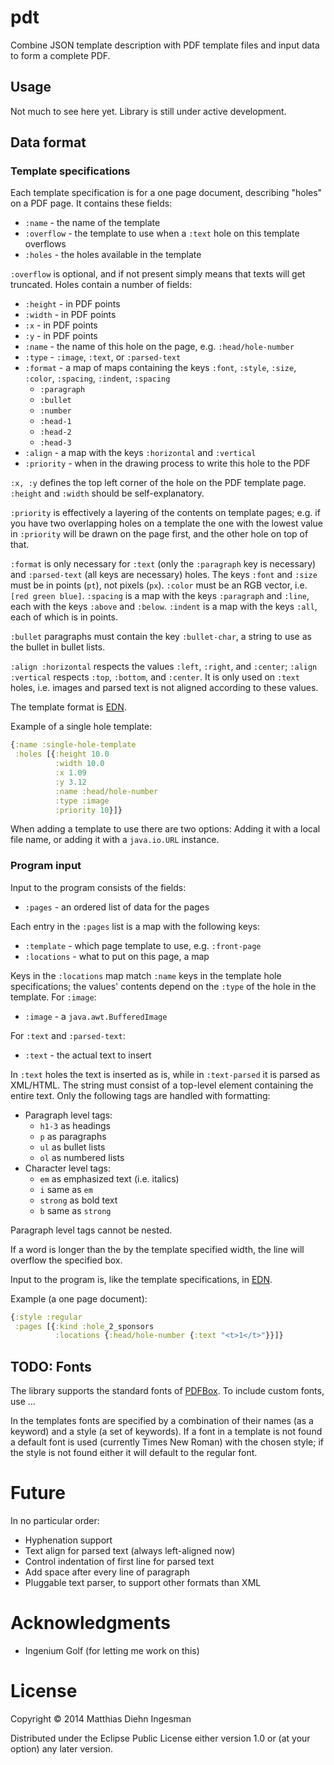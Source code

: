 # pdt

Combine JSON template description with PDF template files and input data to
form a complete PDF.

## Usage

Not much to see here yet. Library is still under active development.

## Data format

### Template specifications

Each template specification is for a one page document, describing "holes" on a PDF page. It contains these fields:

- `:name` - the name of the template
- `:overflow` - the template to use when a `:text` hole on this template overflows
- `:holes` - the holes available in the template

`:overflow` is optional, and if not present simply means that texts will get truncated. Holes contain a number of fields:

- `:height` - in PDF points
- `:width` - in PDF points
- `:x` - in PDF points
- `:y` - in PDF points
- `:name` - the name of this hole on the page, e.g. `:head/hole-number`
- `:type` - `:image`, `:text`, or `:parsed-text`
- `:format` - a map of maps containing the keys `:font`, `:style`, `:size`, `:color`, `:spacing`, `:indent`, `:spacing`
  - `:paragraph`
  - `:bullet`
  - `:number`
  - `:head-1`
  - `:head-2`
  - `:head-3`
- `:align` - a map with the keys `:horizontal` and `:vertical`
- `:priority` - when in the drawing process to write this hole to the PDF

`:x, :y` defines the top left corner of the hole on the PDF template page. `:height` and `:width` should be self-explanatory.

`:priority` is effectively a layering of the contents on template pages; e.g. if you have two overlapping holes on a template the one with the lowest value in `:priority` will be drawn on the page first, and the other hole on top of that.

`:format` is only necessary for `:text` (only the `:paragraph` key is necessary) and `:parsed-text` (all keys are necessary) holes. The keys `:font` and `:size` must be in points (`pt`), not pixels (`px`). `:color` must be an RGB vector, i.e. `[red green blue]`. `:spacing` is a map with the keys `:paragraph` and `:line`, each with the keys `:above` and `:below`. `:indent` is a map with the keys `:all`, each of which is in points.

`:bullet` paragraphs must contain the key `:bullet-char`, a string to use as the bullet in bullet lists.

`:align :horizontal` respects the values `:left`, `:right`, and `:center`; `:align :vertical` respects `:top`, `:bottom`, and `:center`. It is only used on `:text` holes, i.e. images and parsed text is not aligned according to these values.

The template format is [EDN](https://github.com/edn-format/edn).

Example of a single hole template:

```clojure
{:name :single-hole-template
 :holes [{:height 10.0
          :width 10.0
          :x 1.09
          :y 3.12
          :name :head/hole-number
          :type :image
          :priority 10}]}
```

When adding a template to use there are two options: Adding it with a local file name, or adding it with a `java.io.URL` instance.

### Program input

Input to the program consists of the fields:

- `:pages` - an ordered list of data for the pages

Each entry in the `:pages` list is a map with the following keys:

- `:template` - which page template to use, e.g. `:front-page`
- `:locations` - what to put on this page, a map

Keys in the `:locations` map match `:name` keys in the template hole specifications; the values' contents depend on the `:type` of the hole in the template. For `:image`:

- `:image` - a `java.awt.BufferedImage`

For `:text` and `:parsed-text`:

- `:text` - the actual text to insert

In `:text` holes the text is inserted as is, while in `:text-parsed` it is parsed as XML/HTML. The string must consist of a top-level element containing the entire text. Only the following tags are handled with formatting:

- Paragraph level tags:
  - `h1-3` as headings
  - `p` as paragraphs
  - `ul` as bullet lists
  - `ol` as numbered lists
- Character level tags:
  - `em` as emphasized text (i.e. italics)
  - `i` same as `em`
  - `strong` as bold text
  - `b` same as `strong`

Paragraph level tags cannot be nested.

If a word is longer than the by the template specified width, the line will overflow the specified box.

Input to the program is, like the template specifications, in [EDN](https://github.com/edn-format/edn).

Example (a one page document):

```clojure
{:style :regular
 :pages [{:kind :hole_2_sponsors
          :locations {:head/hole-number {:text "<t>1</t>"}}]}
```

## TODO: Fonts

The library supports the standard fonts of [PDFBox](https://pdfbox.apache.org/). To include custom fonts, use ...

In the templates fonts are specified by a combination of their names (as a keyword) and a style (a set of keywords). If a font in a template is not found a default font is used (currently Times New Roman) with the chosen style; if the style is not found either it will default to the regular font.

# Future

In no particular order:

- Hyphenation support
- Text align for parsed text (always left-aligned now)
- Control indentation of first line for parsed text
- Add space after every line of paragraph
- Pluggable text parser, to support other formats than XML

# Acknowledgments

- Ingenium Golf (for letting me work on this)

# License

Copyright © 2014 Matthias Diehn Ingesman

Distributed under the Eclipse Public License either version 1.0 or (at
your option) any later version.
